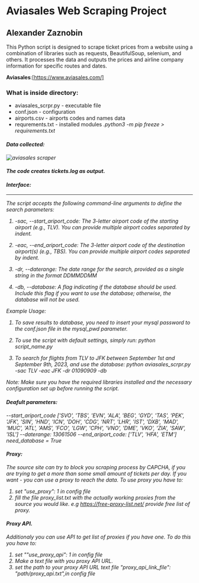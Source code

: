 # Aviasales Web Scraping Project
## Alexander Zaznobin
This Python script is designed to scrape ticket prices from a website using a combination of libraries such as requests, BeautifulSoup, selenium, and others. It processes the data and outputs the prices and airline company information for specific routes and dates. 


**Aviasales**:[https://www.aviasales.com/]
### What is inside directory: 
* aviasales_scrpr.py -  executable file 
* conf.json - configuration
* airports.csv - airports codes and names data 
* requrements.txt - installed modules <i>.python3 -m pip freeze > requirements.txt<i>

#### Data collected:
![aviasales scraper](https://user-images.githubusercontent.com/127748062/229361563-90ac371a-07fe-4161-9f31-4864221a1f79.png)

#### The code creates tickets.log as output. 


#### Interface: 
-----------------
The script accepts the following command-line arguments to define the search parameters:

1. -sac, --start_ariport_code:  The 3-letter airport code of the starting airport (e.g., TLV). You can provide multiple airport codes separated by indent.

2. -eac, --end_ariport_code: The 3-letter airport code of the destination airport(s) (e.g., TBS). You can provide multiple airport codes separated by indent. 

3. -dr, --daterange: The date range for the search, provided as a single string in the format DDMMDDMM

4. -db, --database: A flag indicating if the database should be used. Include this flag if you want to use the database; otherwise, the database will not be used.

Example Usage:
1. To save results to database, you need to insert your mysql password to the conf.json file in the mysql_pwd parameter. 

2. To use the script with default settings, simply run:
   python script_name.py

3. To search for flights from TLV to JFK between September 1st and September 9th, 2023, and use the database:
   python aviasales_scrpr.py -sac TLV -eac JFK -dr 01090909 -db

Note: Make sure you have the required libraries installed and the necessary configuration set up before running the script.

#### Deafult parameters: 
  --start_ariport_code ['SVO', 'TBS', 'EVN', 'ALA', 'BEG', 'GYD', 'TAS', 'PEK', 'JFK', 'SIN', 'HND', 'ICN', 'DOH',
                           'CDG', 'NRT', 'LHR', 'IST', 'DXB', 'MAD', 'MUC', 'ATL', 'AMS',
                           'FCO', 'LGW', 'CPH', 'VNO', 'DME', 'VKO', 'ZIA', 'SAW', 'ISL']
  --daterange: 13061506
  --end_ariport_code:  ['TLV', 'HFA', 'ETM']
  need_database = True

#### Proxy:
The source site can try to block you scraping process by CAPCHA, if you are trying to get a more than some small amount of tickets per day.
If you want - you can use a proxy to reach the data.
To use proxy you have to: 
1) set "use_proxy": 1 in config file
2) fill the file proxy_list.txt with the actually working proxies from the source you would like.
e.g https://free-proxy-list.net/ provide free list of proxy.

#### Proxy API.
Additionaly you can use API to get list of proxies if you have one.
To do this you have to: 
1) set ""use_proxy_api": 1 in config file
2) Make a text file with you proxy API URL.
3) set the path to your proxy API URL text file "proxy_api_link_file": "path/proxy_api.txt",in config file 
